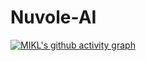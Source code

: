 # Nuvole-AI
[![MIKL's github activity graph](https://github-readme-activity-graph.vercel.app/graph?username=_MIKL_&theme=github-compact)](https://github.com/ashutosh00710/github-readme-activity-graph)